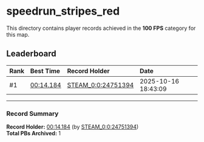 # speedrun_stripes_red

This directory contains player records achieved in the **100 FPS** category for this map.

## Leaderboard

| Rank | Best Time | Record Holder | Date                |
| :--- | :-------- | :------------ | :------------------ |
| #1   | [00:14.184](./00014184_STEAM_0_0_24751394_20251016-184309.zip) | [STEAM_0:0:24751394](https://speedrun16.com/profile/STEAM_0:0:24751394)   | 2025-10-16 18:43:09 |

---

### Record Summary
**Record Holder:** [00:14.184](./00014184_STEAM_0_0_24751394_20251016-184309.zip) (by [STEAM_0:0:24751394](https://speedrun16.com/profile/STEAM_0:0:24751394))  
**Total PBs Archived:** 1